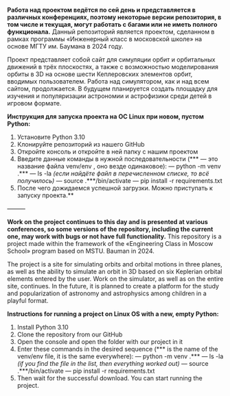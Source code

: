 **Работа над проектом ведётся по сей день и представляется в различных конференциях, поэтому некоторые версии репозитория, в том числе и текущая, могут работать с багами или не иметь полного функционала.**
Данный репозиторий является проектом, сделанном в рамках программы «Инженерный класс в московской школе» на основе МГТУ им. Баумана в 2024 году.

Проект представляет собой сайт для симуляции орбит и орбитальных движений в трёх плоскостях, а также с возможностью моделирования орбиты в 3D на основе шести Кеплеровских элементов орбит, вводимых пользователем.
Работа над симулятором, как и над всем сайтом, продолжается. В будущем планируется создать площадку для изучения и популяризации астрономии и астрофизики среди детей в игровом формате.

**Инструкция для запуска проекта на ОС Linux при новом, пустом Python:**
1. Установите Python 3.10
2. Клонируйте репозиторий из нашего GitHub
3. Откройте консоль и откройте в ней папку с нашим проектом
4. Введите данные команды в нужной последовательности (*** — это название файла venv/env , оно везде одинаковое):
— python -m venv .***
— ls -la *(если найдёте файл в перечисленном списке, то всё получилось)*
— source .***/bin/activate
— pip install -r requirements.txt
5.  После чего дожидаемся успешной загрузки. Можно приступать к запуску проекта.**

———

**Work on the project continues to this day and is presented at various conferences, so some versions of the repository, including the current one, may work with bugs or not have full functionality.**
This repository is a project made within the framework of the «Engineering Class in Moscow School» program based on MSTU. Bauman in 2024.

The project is a site for simulating orbits and orbital motions in three planes, as well as the ability to simulate an orbit in 3D based on six Keplerian orbital elements entered by the user.
Work on the simulator, as well as on the entire site, continues. In the future, it is planned to create a platform for the study and popularization of astronomy and astrophysics among children in a playful format.

**Instructions for running a project on Linux OS with a new, empty Python:**
1. Install Python 3.10
2. Clone the repository from our GitHub
3. Open the console and open the folder with our project in it
4. Enter these commands in the desired sequence (*** is the name of the venv/env file, it is the same everywhere):
— python -m venv .***
— ls -la *(if you find the file in the list, then everything worked out)*
— source .***/bin/activate
— pip install -r requirements.txt
5. Then wait for the successful download. You can start running the project.
